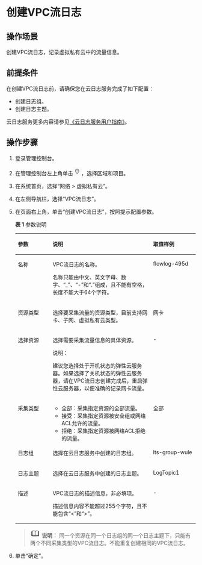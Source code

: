 # 创建VPC流日志<a name="FlowLog_0003"></a>

## 操作场景<a name="section15598193716333"></a>

创建VPC流日志，记录虚拟私有云中的流量信息。

## 前提条件<a name="section48811154114711"></a>

在创建VPC流日志前，请确保您在云日志服务完成了如下配置：

-   创建日志组。
-   创建日志主题。

云日志服务更多内容请参见[《云日志服务用户指南》](https://support.huaweicloud.com/lts/index.html)。

## 操作步骤<a name="section7359352124511"></a>

1.  登录管理控制台。
2.  在管理控制台左上角单击![](figures/icon-region.png)，选择区域和项目。
3.  在系统首页，选择“网络 \> 虚拟私有云”。
4.  在左侧导航栏，选择“VPC流日志”。
5.  在页面右上角，单击“创建VPC流日志”，按照提示配置参数。

    **表 1**  参数说明

    <a name="table134731712211"></a>
    <table><thead align="left"><tr id="row1434717171627"><th class="cellrowborder" valign="top" width="19.24%" id="mcps1.2.4.1.1"><p id="p234731711214"><a name="p234731711214"></a><a name="p234731711214"></a>参数</p>
    </th>
    <th class="cellrowborder" valign="top" width="55.7%" id="mcps1.2.4.1.2"><p id="p934711715210"><a name="p934711715210"></a><a name="p934711715210"></a>说明</p>
    </th>
    <th class="cellrowborder" valign="top" width="25.06%" id="mcps1.2.4.1.3"><p id="p23473171214"><a name="p23473171214"></a><a name="p23473171214"></a>取值样例</p>
    </th>
    </tr>
    </thead>
    <tbody><tr id="row2034718171526"><td class="cellrowborder" valign="top" width="19.24%" headers="mcps1.2.4.1.1 "><p id="p63477171520"><a name="p63477171520"></a><a name="p63477171520"></a>名称</p>
    </td>
    <td class="cellrowborder" valign="top" width="55.7%" headers="mcps1.2.4.1.2 "><p id="p0347817222"><a name="p0347817222"></a><a name="p0347817222"></a>VPC流日志的名称。</p>
    <p id="p3691035194820"><a name="p3691035194820"></a><a name="p3691035194820"></a>名称只能由中文、英文字母、数字、“_”、“-”和“.”组成，且不能有空格，长度不能大于64个字符。</p>
    </td>
    <td class="cellrowborder" valign="top" width="25.06%" headers="mcps1.2.4.1.3 "><p id="p14347191710216"><a name="p14347191710216"></a><a name="p14347191710216"></a>flowlog-495d</p>
    </td>
    </tr>
    <tr id="row183478171729"><td class="cellrowborder" valign="top" width="19.24%" headers="mcps1.2.4.1.1 "><p id="p11347141710216"><a name="p11347141710216"></a><a name="p11347141710216"></a>资源类型</p>
    </td>
    <td class="cellrowborder" valign="top" width="55.7%" headers="mcps1.2.4.1.2 "><p id="p834721711219"><a name="p834721711219"></a><a name="p834721711219"></a>选择要采集流量的资源类型，目前支持网卡、子网、虚拟私有云类型。</p>
    </td>
    <td class="cellrowborder" valign="top" width="25.06%" headers="mcps1.2.4.1.3 "><p id="p6347317525"><a name="p6347317525"></a><a name="p6347317525"></a>网卡</p>
    </td>
    </tr>
    <tr id="row83477171628"><td class="cellrowborder" valign="top" width="19.24%" headers="mcps1.2.4.1.1 "><p id="p1081611984120"><a name="p1081611984120"></a><a name="p1081611984120"></a>选择资源</p>
    </td>
    <td class="cellrowborder" valign="top" width="55.7%" headers="mcps1.2.4.1.2 "><p id="p143471917921"><a name="p143471917921"></a><a name="p143471917921"></a>选择需要采集流量信息的具体资源。</p>
    <div class="note" id="note81381412191719"><a name="note81381412191719"></a><a name="note81381412191719"></a><span class="notetitle"> 说明： </span><div class="notebody"><p id="p111391812141715"><a name="p111391812141715"></a><a name="p111391812141715"></a>建议您选择处于开机状态的弹性云服务器。如果选择了关机状态的弹性云服务器，请在VPC流日志创建完成后，重启弹性云服务器，以便准确的记录网卡流量。</p>
    </div></div>
    </td>
    <td class="cellrowborder" valign="top" width="25.06%" headers="mcps1.2.4.1.3 "><p id="p4347517128"><a name="p4347517128"></a><a name="p4347517128"></a>-</p>
    </td>
    </tr>
    <tr id="row734713175216"><td class="cellrowborder" valign="top" width="19.24%" headers="mcps1.2.4.1.1 "><p id="p934719178215"><a name="p934719178215"></a><a name="p934719178215"></a>采集类型</p>
    </td>
    <td class="cellrowborder" valign="top" width="55.7%" headers="mcps1.2.4.1.2 "><a name="ul1934716177219"></a><a name="ul1934716177219"></a><ul id="ul1934716177219"><li>全部：采集指定资源的全部流量。</li><li>接受：采集指定资源被安全组或网络ACL允许的流量。</li><li>拒绝：采集指定资源被网络ACL拒绝的流量。</li></ul>
    </td>
    <td class="cellrowborder" valign="top" width="25.06%" headers="mcps1.2.4.1.3 "><p id="p93471617626"><a name="p93471617626"></a><a name="p93471617626"></a>全部</p>
    </td>
    </tr>
    <tr id="row143475171327"><td class="cellrowborder" valign="top" width="19.24%" headers="mcps1.2.4.1.1 "><p id="p734771710219"><a name="p734771710219"></a><a name="p734771710219"></a>日志组</p>
    </td>
    <td class="cellrowborder" valign="top" width="55.7%" headers="mcps1.2.4.1.2 "><p id="p16347111715218"><a name="p16347111715218"></a><a name="p16347111715218"></a>选择在云日志服务中创建的日志组。</p>
    </td>
    <td class="cellrowborder" valign="top" width="25.06%" headers="mcps1.2.4.1.3 "><p id="zh-cn_topic_0151016581_p634714176216"><a name="zh-cn_topic_0151016581_p634714176216"></a><a name="zh-cn_topic_0151016581_p634714176216"></a>lts-group-wule</p>
    </td>
    </tr>
    <tr id="row63479171326"><td class="cellrowborder" valign="top" width="19.24%" headers="mcps1.2.4.1.1 "><p id="p133476171224"><a name="p133476171224"></a><a name="p133476171224"></a>日志主题</p>
    </td>
    <td class="cellrowborder" valign="top" width="55.7%" headers="mcps1.2.4.1.2 "><p id="p2347101712216"><a name="p2347101712216"></a><a name="p2347101712216"></a>选择在云日志服务中创建的日志主题。</p>
    </td>
    <td class="cellrowborder" valign="top" width="25.06%" headers="mcps1.2.4.1.3 "><p id="zh-cn_topic_0151016581_p43470173218"><a name="zh-cn_topic_0151016581_p43470173218"></a><a name="zh-cn_topic_0151016581_p43470173218"></a>LogTopic1</p>
    </td>
    </tr>
    <tr id="row1834761720219"><td class="cellrowborder" valign="top" width="19.24%" headers="mcps1.2.4.1.1 "><p id="p113471171229"><a name="p113471171229"></a><a name="p113471171229"></a>描述</p>
    </td>
    <td class="cellrowborder" valign="top" width="55.7%" headers="mcps1.2.4.1.2 "><p id="p43473171124"><a name="p43473171124"></a><a name="p43473171124"></a>VPC流日志的描述信息，非必填项。</p>
    <p id="p17347181718216"><a name="p17347181718216"></a><a name="p17347181718216"></a>描述信息内容不能超过255个字符，且不能包含“&lt;”和“&gt;”。</p>
    </td>
    <td class="cellrowborder" valign="top" width="25.06%" headers="mcps1.2.4.1.3 "><p id="p3347141715212"><a name="p3347141715212"></a><a name="p3347141715212"></a>-</p>
    </td>
    </tr>
    </tbody>
    </table>

    >![](public_sys-resources/icon-note.gif) **说明：** 
    >同一个资源在同一个日志组的同一个日志主题下，只能有两个不同采集类型的VPC流日志。不能重复创建相同的VPC流日志。

6.  单击“确定”。

